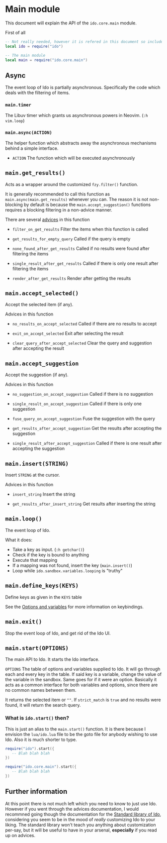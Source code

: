 # Main module
This document will explain the API of the `ido.core.main` module.

First of all
```lua
-- Not really needed, however it is refered in this document so include it
local ido = require("ido")

-- The main module
local main = require("ido.core.main")
```

## Async
The event loop of Ido is partially asynchronous. Specifically the code which deals with the filtering of items.

### `main.timer`
The Libuv timer which grants us asynchronous powers in Neovim. (`:h vim.loop`)

### `main.async(ACTION)`
The helper function which abstracts away the asynchronous mechanisms behind a simple interface.

- `ACTION` The function which will be executed asynchronously

## `main.get_results()`
Acts as a wrapper around the customized `fzy.filter()` function.

It is generally recommended to call this function as `main.async(main.get_results)` whenever you can. The reason it is not non-blocking by default is because the `main.accept_suggestion()` functions requires a blocking filtering in a non-advice manner.

There are several [advices](advices.md) in this function

- `filter_on_get_results` Filter the items when this function is called

- `get_results_for_empty_query` Called if the query is empty

- `none_found_after_get_results` Called if no results were found after filtering the items

- `single_result_after_get_results` Called if there is only one result after filtering the items

- `render_after_get_results` Render after getting the results

## `main.accept_selected()`
Accept the selected item (if any).

Advices in this function

- `no_results_on_accept_selected` Called if there are no results to accept

- `exit_on_accept_selected` Exit after selecting the result

- `clear_query_after_accept_selected` Clear the query and suggestion after accepting the result

## `main.accept_suggestion`
Accept the suggestion (if any).

Advices in this function

- `no_suggestion_on_accept_suggestion` Called if there is no suggestion

- `single_result_on_accept_suggestion` Called if there is only one suggestion

- `fuse_query_on_accept_suggestion` Fuse the suggestion with the query

- `get_results_after_accept_suggestion` Get the results after accepting the suggestion

- `single_result_after_accept_suggestion` Called if there is one result after accepting the suggestion

## `main.insert(STRING)`
Insert `STRING` at the cursor.

Advices in this function

- `insert_string` Insert the string

- `get_results_after_insert_string` Get results after inserting the string

## `main.loop()`
The event loop of Ido.

What it does:
- Take a key as input. (`:h getchar()`)
- Check if the key is bound to anything
- Execute that mapping
- If a mapping was not found, insert the key (`main.insert()`)
- Loop while `ido.sandbox.variables.looping` is "truthy"

## `main.define_keys(KEYS)`
Define keys as given in the `KEYS` table

See the [Options and variables](settings.md) for more information on keybindings.

## `main.exit()`
Stop the event loop of Ido, and get rid of the Ido UI.

## `main.start(OPTIONS)`
The main API to Ido. It starts the Ido interface.

`OPTIONS` The table of options and variables supplied to Ido. It will go through each and every key in the table. If said key is a variable, change the value of the variable in the sandbox. Same goes for if it were an option. Basically it acts as a common interface for both variables and options, since there are no common names between them.

It returns the selected item or `""`. If `strict_match` is `true` and no results were found, it will return the search query.

### What is `ido.start()` then?
This is just an alias to the `main.start()` function. It is there because I envision the `lua/ido.lua` file to be the goto file for anybody wishing to use Ido. Also it is much shorter to type.

```lua
require("ido").start({
   -- Blah blah blah
})

require("ido.core.main").start({
   -- Blah blah blah
})
```

## Further information
At this point there is not much left which you need to know to just use Ido. However if you went through the advices documentation, I would recommned going though the documentation for the [Standard library of Ido](stdlib.md), considering you seem to be in the mood of *really* customizing Ido to your liking. The standard library won't teach you anything about customization per-say, but it will be useful to have in your arsenal, **especially** if you read up on advices.
